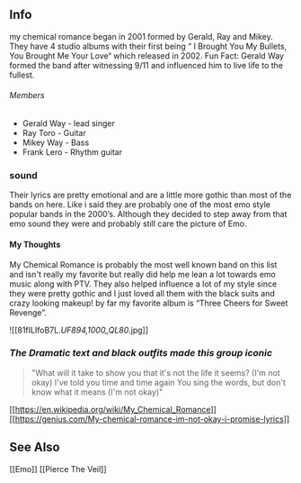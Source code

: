 ## Info
my chemical romance began in 2001 formed by Gerald, Ray and Mikey. They have 4 studio albums with their first being “ I Brought You My Bullets, You Brought Me Your Love“ which released in 2002.  Fun Fact: Gerald Way formed the band after witnessing 9/11 and influenced him to live life to the fullest. 
###### Members
* Gerald Way - lead singer
* Ray Toro - Guitar
* Mikey Way - Bass
* Frank Lero - Rhythm guitar
### sound
Their lyrics are pretty emotional and are a little more gothic than most of the bands on here. Like i said they are probably one of the most emo style popular bands in the 2000’s. Although they decided to step away from that emo sound they were and probably still care the picture of Emo.
#### My Thoughts
My Chemical Romance is probably the most well known band on this list and isn't really my favorite but really did help me lean a lot towards emo music along with PTV. They also helped influence a lot of my style since they were pretty gothic and I just loved all them with the black
suits and crazy looking makeup! by far my favorite album is “Three Cheers for Sweet Revenge”.

![[81fILIfoB7L._UF894,1000_QL80_.jpg]]
### *The Dramatic text and black outfits made this group iconic*


>"What will it take to show you that it's not the life it seems? (I'm not okay)
I've told you time and time again
You sing the words, but don't know what it means (I'm not okay)"

[[https://en.wikipedia.org/wiki/My_Chemical_Romance]]
[[https://genius.com/My-chemical-romance-im-not-okay-i-promise-lyrics]]

## See Also 
[[Emo]]
[[Pierce The Veil]]